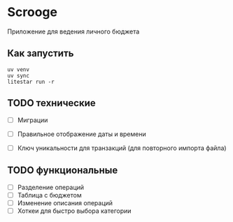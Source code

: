# Scrooge

Приложение для ведения личного бюджета


## Как запустить

```shell
uv venv
uv sync
litestar run -r
```

## TODO технические

- [ ] Миграции
- [ ] Правильное отображение даты и времени
- [ ] Ключ уникальности для транзакций (для повторного импорта файла)



## TODO функциональные

- [ ] Разделение операций
- [ ] Таблица с бюджетом
- [ ] Изменение описания операций
- [ ] Хоткеи для быстро выбора категории